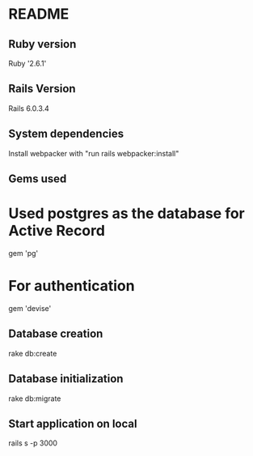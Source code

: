 # README
## Ruby version
Ruby '2.6.1'

## Rails Version
Rails 6.0.3.4

## System dependencies
Install webpacker with "run rails webpacker:install"

## Gems used
# Used postgres as the database for Active Record
gem 'pg'

# For authentication
gem 'devise'

## Database creation
rake db:create

## Database initialization
rake db:migrate

## Start application on local
rails s -p 3000
